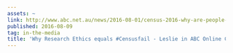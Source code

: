 ```yaml
---
assets: ~
link: http://www.abc.net.au/news/2016-08-01/census-2016-why-are-people-worried-about-the-census/7678198
published: 2016-08-09
tag: in-the-media
title: 'Why Research Ethics equals #Censusfail - Leslie in ABC Online Coverage '
---
```

